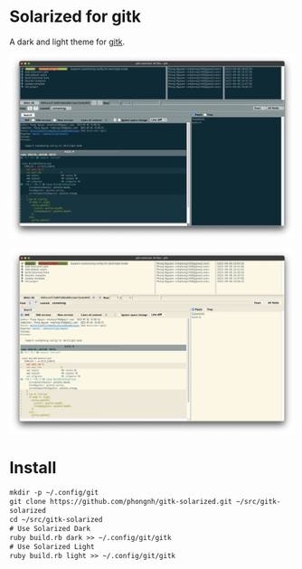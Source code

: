 Solarized for gitk
==================

A dark and light theme for [gitk](https://git-scm.com/docs/gitk).

![Solarized Dark](./gitk-solarized-dark.png)

![Solarized Light](./gitk-solarized-light.png)

Install
=======


```shell
mkdir -p ~/.config/git
git clone https://github.com/phongnh/gitk-solarized.git ~/src/gitk-solarized
cd ~/src/gitk-solarized
# Use Solarized Dark
ruby build.rb dark >> ~/.config/git/gitk
# Use Solarized Light
ruby build.rb light >> ~/.config/git/gitk
```
